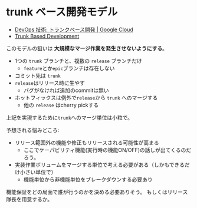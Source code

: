 # trunk ベース開発モデル

- [DevOps 技術: トランクベース開発 | Google Cloud](https://cloud.google.com/solutions/devops/devops-tech-trunk-based-development/?hl=ja)
- [Trunk Based Development](https://trunkbaseddevelopment.com/)

このモデルの狙いは **大規模なマージ作業を発生させないようにする**。

- 1つの `trunk` ブランチと、複数の `release` ブランチだけ
    - `feature`とか`epic`ブランチは存在しない
- コミット先は `trunk`
- `release`はリリース時に生やす
    - バグがなければ追加のcommitは無い
- ホットフィックスは例外で`release`から `trunk` へのマージする
    - 他の `release` はcherry pickする

上記を実現するために`trunk`へのマージ単位は小粒で。

予想される悩みどころ:

- リリース範囲外の機能や修正もリリースされる可能性が高まる
    - ここでケーパビリティ機能(実行時の機能ON/OFF)の話しが出てくるのだろう。
- 実装作業ボリュームをマージする単位で考える必要がある（しかもできるだけ小さい単位で）
    - 機能単位から非機能単位をブレークダウンする必要あり

機能保証をどの局面で誰が行うのかを決める必要ありそう。
もしくはリリース隊長を用意するか。
